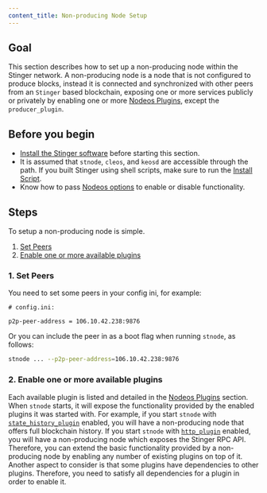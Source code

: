 ```yaml
---
content_title: Non-producing Node Setup
---
```


## Goal

This section describes how to set up a non-producing node within the Stinger network. A non-producing node is a node that is not configured to produce blocks, instead it is connected and synchronized with other peers from an `Stinger` based blockchain, exposing one or more services publicly or privately by enabling one or more [Nodeos Plugins](../../03_plugins/index.md), except the `producer_plugin`.

## Before you begin

* [Install the Stinger software](../../../00_install/index.md) before starting this section.
* It is assumed that `stnode`, `cleos`, and `keosd` are accessible through the path. If you built Stinger using shell scripts, make sure to run the [Install Script](../../../00_install/01_build-from-source/01_shell-scripts/03_install-eosio-binaries.md).
* Know how to pass [Nodeos options](../../02_usage/00_nodeos-options.md) to enable or disable functionality.

## Steps

To setup a non-producing node is simple. 

1. [Set Peers](#1-set-peers)
2. [Enable one or more available plugins](#2-enable-one-or-more-available-plugins)

### 1. Set Peers

You need to set some peers in your config ini, for example:

```console
# config.ini:

p2p-peer-address = 106.10.42.238:9876
```

Or you can include the peer in as a boot flag when running `stnode`, as follows:

```sh
stnode ... --p2p-peer-address=106.10.42.238:9876
```

### 2. Enable one or more available plugins

Each available plugin is listed and detailed in the [Nodeos Plugins](../../03_plugins/index.md) section. When `stnode` starts, it will expose the functionality provided by the enabled plugins it was started with. For example, if you start `stnode` with [`state_history_plugin`](../../03_plugins/state_history_plugin/index.md) enabled, you will have a non-producing node that offers full blockchain history. If you start `stnode` with [`http_plugin`](../../03_plugins/http_plugin/index.md) enabled, you will have a non-producing node which exposes the Stinger RPC API. Therefore, you can extend the basic functionality provided by a non-producing node by enabling any number of existing plugins on top of it. Another aspect to consider is that some plugins have dependencies to other plugins. Therefore, you need to satisfy all dependencies for a plugin in order to enable it.
